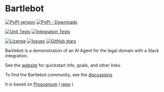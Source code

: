 # Bartlebot

[![PyPI version](https://img.shields.io/pypi/v/bartlebot.svg)](https://pypi.org/project/bartlebot/)
[![PyPI - Downloads](https://img.shields.io/pypi/dm/bartlebot)](https://pypi.org/project/bartlebot/)

[![Unit Tests](https://github.com/The-AI-Alliance/bartlebot/actions/workflows/unit-tests.yml/badge.svg?branch=main)](https://github.com/The-AI-Alliance/bartlebot/actions/workflows/unit-tests.yml?query=branch%3Amain)
[![Integration Tests](https://github.com/The-AI-Alliance/bartlebot/actions/workflows/integration-tests.yml/badge.svg?branch=main)](https://github.com/The-AI-Alliance/bartlebot/actions/workflows/integration-tests.yml?query=branch%3Amain)

[![License](https://img.shields.io/github/license/The-AI-Alliance/bartlebot)](https://github.com/The-AI-Alliance/bartlebot/tree/main?tab=Apache-2.0-1-ov-file#readme)
[![Issues](https://img.shields.io/github/issues/The-AI-Alliance/bartlebot)](https://github.com/The-AI-Alliance/bartlebot/issues)
[![GitHub stars](https://img.shields.io/github/stars/The-AI-Alliance/bartlebot?style=social)](https://github.com/The-AI-Alliance/bartlebot/stargazers)

Bartlebot is a demonstration of an AI Agent for the legal domain with a Slack integration.

See the [website](https://the-ai-alliance.github.io/bartlebot/) for quickstart info, goals, and other links.

To find the Bartlebot community, see the [discussions](https://github.com/The-AI-Alliance/bartlebot/discussions)

It is based on [Proscenium](https://the-ai-alliance.github.io/proscenium/) ( [repo](https://github.com/The-AI-Alliance/proscenium) )
